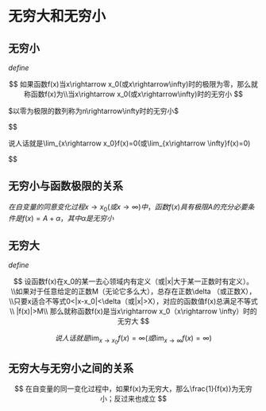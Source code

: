 # 无穷大和无穷小

## 无穷小

$define$

$$
如果函数f(x)当x\rightarrow x_0(或x\rightarrow\infty)时的极限为零，那么就称函数f(x)为\\当x\rightarrow x_0(或x\rightarrow\infty)时的无穷小
$$

$以零为极限的数列称为n\rightarrow\infty时的无穷小$

$$

说人话就是\lim_{x\rightarrow x_0}f(x)=0(或\lim_{x\rightarrow \infty}f(x)=0)

$$

## 无穷小与函数极限的关系

$在自变量的同意变化过程x\rightarrow x_0(或x\rightarrow \infty)中，函数f(x)具有极限A的充分必要条件是f(x)=A+\alpha，其中\alpha 是无穷小$

## 无穷大

$define$

$$
设函数f(x)在x_0的某一去心领域内有定义（或|x|大于某一正数时有定义）。\\如果对于任意给定的正数M（无论它多么大），总存在正数\delta （或正数X），\\只要x适合不等式0<|x-x_0|<\delta（或|x|>X），对应的函数值f(x)总满足不等式\\
|f(x)|>M\\
那么就称函数f(x)是当x\rightarrow x_0（x\rightarrow \infty）时的无穷大
$$

$$
说人话就是\lim_{x\rightarrow x_0}f(x)=\infty(或\lim_{x\rightarrow \infty}f(x)=\infty)
$$

## 无穷大与无穷小之间的关系

$$
在自变量的同一变化过程中，如果f(x)为无穷大，那么\frac{1}{f(x)}为无穷小；反过来也成立
$$

